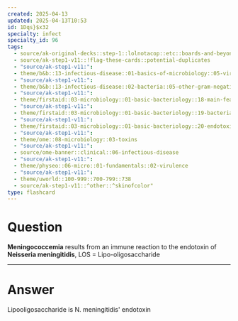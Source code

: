 ```yaml
---
created: 2025-04-13
updated: 2025-04-13T10:53
id: 1Dqs}$x32
specialty: infect
specialty_id: 96
tags:
  - source/ak-original-decks::step-1::lolnotacop::etc::boards-and-beyond-micro::basics-of-micro
  - source/ak-step1-v11::!flag-these-cards::potential-duplicates
  - "source/ak-step1-v11:": 
  - theme/b&b::13-infectious-disease::01-basics-of-microbiology::05-virulence
  - "source/ak-step1-v11:": 
  - theme/b&b::13-infectious-disease::02-bacteria::05-other-gram-negatives
  - "source/ak-step1-v11:": 
  - theme/firstaid::03-microbiology::01-basic-bacteriology::18-main-features-of-exotoxins-&-endotoxins
  - "source/ak-step1-v11:": 
  - theme/firstaid::03-microbiology::01-basic-bacteriology::19-bacteria-with-exotoxins
  - "source/ak-step1-v11:": 
  - theme/firstaid::03-microbiology::01-basic-bacteriology::20-endotoxin
  - "source/ak-step1-v11:": 
  - theme/ome::08-microbiology::03-toxins
  - "source/ak-step1-v11:": 
  - source/ome-banner::clinical::06-infectious-disease
  - "source/ak-step1-v11:": 
  - theme/physeo::06-micro::01-fundamentals::02-virulence
  - "source/ak-step1-v11:": 
  - theme/uworld::100-999::700-799::738
  - source/ak-step1-v11::^other::^skinofcolor"
type: flashcard
---
```


# Question
**Meningococcemia** results from an immune reaction to the endotoxin of **Neisseria meningitidis**, LOS = Lipo-oligosaccharide

---

# Answer
Lipooligosaccharide is N. meningitidis' endotoxin